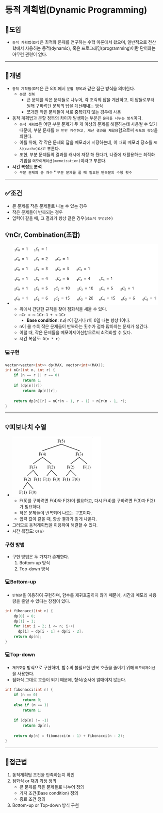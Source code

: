 # 동적 계획법(Dynamic Programming)

## 🧐도입
- `동적 계획법(DP)`은 최적화 문제를 연구하는 수학 이론에서 왔으며, 일반적으로 전산학에서 사용하는 동적(dynamic), 혹은 프로그래밍(programming)이란 단어와는 아무런 관련이 없다.
___
## 📖개념
- `동적 계획법(DP)`은 큰 의미에서 `분할 정복`과 같은 접근 방식을 의미한다.
    - `분할 정복`
        - 큰 문제를 작은 문제들로 나누어, 각 조각의 답을 계산하고, 이 답들로부터 원래 구하려던 문제의 답을 계산해내는 방식
        - 쪼개진 작은 문제들이 서로 중복되지 않는 경우에 사용
- 동적 계획법과 분할 정복의 차이가 발생하는 부분은 `문제를 나누는 방식`이다.
    - `동적 계획법`은 어떤 부분 문제가 두 개 이상의 문제를 해결하는데 사용될 수 있기 때문에, 부분 문제를 `한 번만 계산하고, 계산 결과를 재활용`함으로써 `속도의 향상`을 꾀한다.
    - 이를 위해, 각 작은 문제의 답을 메모리에 저장하는데, 이 때의 메모리 장소를 `캐시(cache)`라고 부른다.
    - 또한, 부분 문제들의 결과를 캐시에 저장 해 뒀다가, 나중에 재활용하는 최적화 기법을 `메모이제이션(memoization)`이라고 부른다.
- <b>시간 복잡도 분석</b>
    - `부분 문제의 총 개수` * `부분 문제를 풀 때 필요한 반복문의 수행 횟수`
___
## ✅조건
- 큰 문제를 작은 문제들로 나눌 수 있는 경우
- 작은 문제들이 반복되는 경우
- 입력이 같을 때, 그 결과가 항상 같은 경우(`참조적 투명함수`)
## 💡nCr, Combination(조합)
- ![](imgs/2.PNG)
    - 위에서 간단한 규칙을 찾아 점화식을 세울 수 있다.
    - `nCr = n-1Ⅽr-1 + n-1Ⅽr`
        - <b>Base condition</b>: n과 r이 같거나 r이 0일 때는 항상 1이다.
    - n이 클 수록 작은 문제들이 반복하는 횟수가 점차 많아지는 문제가 생긴다.
    - 이럴 때, 작은 문제들을 메모이제이션함으로써 최적화할 수 있다.
    - 시간 복잡도: `O(n * r)`
### 💻구현
```c++
vector<vector<int>> dp(MAX, vector<int>(MAX));
int nCr(int n, int r) {
	if (n == r || r == 0)
		return 1;
	if (dp[n][r])
		return dp[n][r];

	return dp[n][r] = nCr(n - 1, r - 1) + nCr(n - 1, r);
}
```
___
## 💡피보나치 수열
- ![](imgs/1.PNG)
    - F(5)를 구하려면 F(4)와 F(3)이 필요하고, 다시 F(4)를 구하려면 F(3)과 F(2)가 필요하다.
    - 작은 문제들이 반복되어 나오는 구조이다.
    - 입력 값이 같을 때, 항상 결과가 같게 나온다.
- 그러므로 동적계획법을 이용하여 해결할 수 있다.
- 시간 복잡도: `O(n)`
### 구현 방법
- 구현 방법은 두 가지가 존재한다.
    1. Bottom-up 방식
    2. Top-down 방식
### 💻Bottom-up
- `반복문`을 이용하여 구현하며, 함수를 재귀호출하지 않기 때문에, 시간과 메모리 사용량을 줄일 수 있다는 장점이 있다.
```c++
int fibonacci(int n) {
    dp[0] = 0;
    dp[1] = 1;
    for (int i = 2; i <= n; i++)
      dp[i] = dp[i - 1] + dp[i - 2];
    return dp[n];
}
```
### 💻Top-down
- `재귀호출` 방식으로 구현하며, 함수의 불필요한 반복 호출을 줄이기 위해 `메모이제이션`을 사용한다.
- 점화식 그대로 호출이 되기 때문에, 형식/순서에 얽매이지 않는다.
```c++
int fibonacci(int n) {
    if (n == 0) 
        return 0;
    else if (n == 1) 
        return 1;

    if (dp[n] != -1) 
        return dp[n];

    return dp[n] = fibonacci(n - 1) + fibonacci(n - 2);
}
```
___
## 🤔접근법
1. 동적계획법 조건을 만족하는지 확인
2. 점화식 or 재귀 과정 정의
    - 큰 문제를 작은 문제들로 나누어 정의
    - 기저 조건(Base condition) 정의
    - 종료 조건 정의
3. Bottom-up or Top-down 방식 구현
